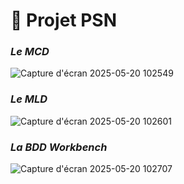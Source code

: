 # 🚀 Projet PSN

### _Le MCD_

![Capture d'écran 2025-05-20 102549](https://github.com/user-attachments/assets/6fc38d23-cc6b-4396-b4b3-7cb1a373ac43)

### _Le MLD_

![Capture d'écran 2025-05-20 102601](https://github.com/user-attachments/assets/e690422b-cea8-4cce-86a7-4cf26e797805)

### _La BDD Workbench_

![Capture d'écran 2025-05-20 102707](https://github.com/user-attachments/assets/911d77a6-021d-4b1f-8306-331ee0a2a790)
